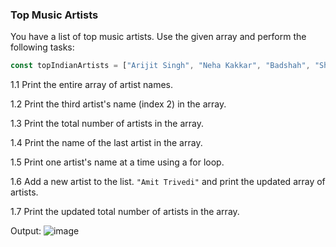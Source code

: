### **Top Music Artists**

You have a list of top music artists. Use the given array and perform the following tasks:

```jsx
const topIndianArtists = ["Arijit Singh", "Neha Kakkar", "Badshah", "Shreya Ghoshal"];
```

1.1 Print the entire array of artist names.

1.2 Print the third artist's name (index 2) in the array.

1.3 Print the total number of artists in the array.

1.4 Print the name of the last artist in the array.

1.5 Print one artist's name at a time using a for loop.

1.6 Add a new artist to the list. `"Amit Trivedi"` and print the updated array of artists.

1.7 Print the updated total number of artists in the array.

Output: 
![image](https://github.com/user-attachments/assets/286d482c-0a84-4a6a-b300-91ed241060eb)

